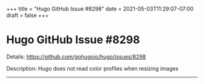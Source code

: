 +++
title = "Hugo GitHub Issue #8298"
date = 2021-05-03T11:29:07-07:00
draft = false
+++
# Hugo GitHub Issue #8298

Details: <https://github.com/gohugoio/hugo/issues/8298>

Description: Hugo does not read color profiles when resizing images

---
